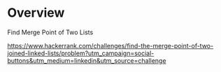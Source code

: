 
# Overview 

Find Merge Point of Two Lists

https://www.hackerrank.com/challenges/find-the-merge-point-of-two-joined-linked-lists/problem?utm_campaign=social-buttons&utm_medium=linkedin&utm_source=challenge
